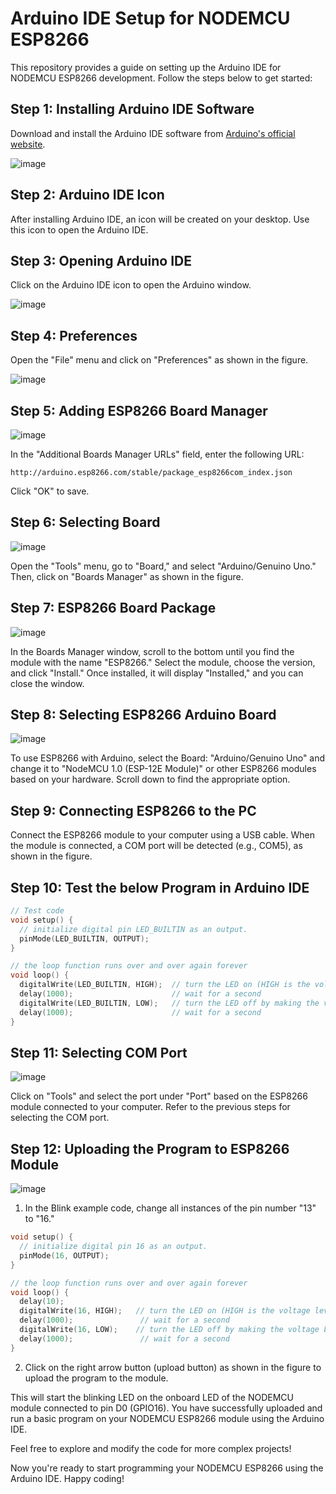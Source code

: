 # Arduino IDE Setup for NODEMCU ESP8266

This repository provides a guide on setting up the Arduino IDE for NODEMCU ESP8266 development. Follow the steps below to get started:

## Step 1: Installing Arduino IDE Software
Download and install the Arduino IDE software from [Arduino's official website](http://www.arduino.cc/en/main/software).

![image](https://github.com/vishal-ravi/Setup-Arduino-IDE-/assets/98887033/cd406258-1a33-43af-acd4-9916d273c976)



## Step 2: Arduino IDE Icon
After installing Arduino IDE, an icon will be created on your desktop. Use this icon to open the Arduino IDE.

## Step 3: Opening Arduino IDE
Click on the Arduino IDE icon to open the Arduino window.

![image](https://github.com/vishal-ravi/Setup-Arduino-IDE-/assets/98887033/696cfe1b-c5c8-4ca1-acac-af1b740a6908)


## Step 4: Preferences
Open the "File" menu and click on "Preferences" as shown in the figure.

![image](https://github.com/vishal-ravi/Setup-Arduino-IDE-/assets/98887033/7aee8b37-6287-4d28-90af-ef79d5125d17)


## Step 5: Adding ESP8266 Board Manager

![image](https://github.com/vishal-ravi/Setup-Arduino-IDE-/assets/98887033/c0d88ff8-0e80-4db3-9e8a-863631229e28)

In the "Additional Boards Manager URLs" field, enter the following URL:
```
http://arduino.esp8266.com/stable/package_esp8266com_index.json
```
Click "OK" to save.

## Step 6: Selecting Board

![image](https://github.com/vishal-ravi/Setup-Arduino-IDE-/assets/98887033/72400739-4cd5-46f6-b191-c1fff01c457c)

Open the "Tools" menu, go to "Board," and select "Arduino/Genuino Uno." Then, click on "Boards Manager" as shown in the figure.

## Step 7: ESP8266 Board Package

![image](https://github.com/vishal-ravi/Setup-Arduino-IDE-/assets/98887033/8a55e8d7-9f94-4d7b-aa30-ff351dca1f06)

In the Boards Manager window, scroll to the bottom until you find the module with the name "ESP8266." Select the module, choose the version, and click "Install." Once installed, it will display "Installed," and you can close the window.

## Step 8: Selecting ESP8266 Arduino Board
![image](https://github.com/vishal-ravi/Setup-Arduino-IDE-/assets/98887033/4478d95c-07aa-44f3-85de-405e1792dc16)

To use ESP8266 with Arduino, select the Board: "Arduino/Genuino Uno" and change it to "NodeMCU 1.0 (ESP-12E Module)" or other ESP8266 modules based on your hardware. Scroll down to find the appropriate option.

## Step 9: Connecting ESP8266 to the PC
Connect the ESP8266 module to your computer using a USB cable. When the module is connected, a COM port will be detected (e.g., COM5), as shown in the figure.

## Step 10: Test the below Program in Arduino IDE

```c
// Test code
void setup() {
  // initialize digital pin LED_BUILTIN as an output.
  pinMode(LED_BUILTIN, OUTPUT);
}

// the loop function runs over and over again forever
void loop() {
  digitalWrite(LED_BUILTIN, HIGH);  // turn the LED on (HIGH is the voltage level)
  delay(1000);                      // wait for a second
  digitalWrite(LED_BUILTIN, LOW);   // turn the LED off by making the voltage LOW
  delay(1000);                      // wait for a second
}
```

## Step 11: Selecting COM Port

![image](https://github.com/vishal-ravi/Setup-Arduino-IDE-/assets/98887033/53c40ed9-0cc8-4f30-bcc7-5e57e305d5a7)


Click on "Tools" and select the port under "Port" based on the ESP8266 module connected to your computer. Refer to the previous steps for selecting the COM port.

## Step 12: Uploading the Program to ESP8266 Module

![image](https://github.com/vishal-ravi/Setup-Arduino-IDE-/assets/98887033/8b6eb733-63ee-4dc1-aa94-01b30e1f7b52)


1. In the Blink example code, change all instances of the pin number "13" to "16."

```c
void setup() {
  // initialize digital pin 16 as an output.
  pinMode(16, OUTPUT);
}

// the loop function runs over and over again forever
void loop() {
  delay(10);
  digitalWrite(16, HIGH);   // turn the LED on (HIGH is the voltage level)
  delay(1000);               // wait for a second
  digitalWrite(16, LOW);    // turn the LED off by making the voltage LOW
  delay(1000);               // wait for a second
}
```

2. Click on the right arrow button (upload button) as shown in the figure to upload the program to the module.


This will start the blinking LED on the onboard LED of the NODEMCU module connected to pin D0 (GPIO16). You have successfully uploaded and run a basic program on your NODEMCU ESP8266 module using the Arduino IDE.

Feel free to explore and modify the code for more complex projects!

Now you're ready to start programming your NODEMCU ESP8266 using the Arduino IDE. Happy coding!
